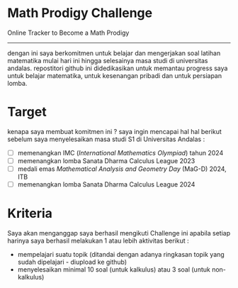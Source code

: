 # Math Prodigy Challenge
Online Tracker to Become a Math Prodigy

---

dengan ini saya berkomitmen untuk belajar dan mengerjakan soal latihan matematika mulai hari ini hingga selesainya masa studi di universitas andalas. repostitori github ini didedikasikan untuk memantau progress saya untuk belajar matematika, untuk kesenangan pribadi dan untuk persiapan lomba. 

# Target 
kenapa saya membuat komitmen ini ? saya ingin mencapai hal hal berikut sebelum saya menyelesaikan masa studi S1 di Universitas Andalas :
- [ ] memenangkan IMC (*International Mathematics Olympiad*) tahun 2024
- [ ] memenangkan lomba Sanata Dharma Calculus League 2023
- [ ] medali emas *Mathematical Analysis and Geometry Day* (MaG-D) 2024, ITB
- [ ] memenangkan lomba Sanata Dharma Calculus League 2024

# Kriteria 
Saya akan menganggap saya berhasil mengikuti Challenge ini apabila setiap harinya saya berhasil melakukan 1 atau lebih aktivitas berikut :
- mempelajari suatu topik (ditandai dengan adanya ringkasan topik yang sudah dipelajari - diupload ke github)
- menyelesaikan minimal 10 soal (untuk kalkulus) atau 3 soal (untuk non-kalkulus)
